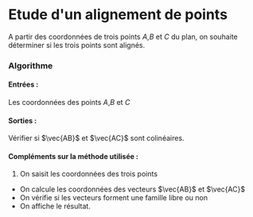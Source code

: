 # Etude d'un alignement de points
A partir des coordonnées de trois points $A$,$B$ et $C$ du plan, on souhaite déterminer si les trois points sont alignés.

### Algorithme
#### Entrées :
Les coordonnées des points $A$,$B$ et $C$
#### Sorties :
Vérifier si $\vec{AB}$ et $\vec{AC}$ sont colinéaires.

#### Compléments sur la méthode utilisée :
  1. On saisit les coordonnées des trois points
  - On calcule les coordonnées des vecteurs $\vec{AB}$ et $\vec{AC}$
  - On vérifie si les vecteurs forment une famille libre ou non
  - On affiche le résultat.
